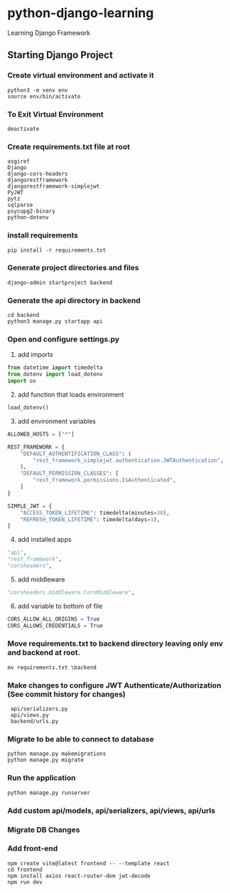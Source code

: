 # python-django-learning
Learning Django Framework

## Starting Django Project

### Create virtual environment and activate it

```shell
python3 -m venv env
source env/bin/activate 	
```

### To Exit Virtual Environment
```shell
deactivate
```

### Create requirements.txt file at root

```text
asgiref 
Django 
django-cors-headers 
djangorestframework 
djangorestframework-simplejwt 
PyJWT 
pytz 
sqlparse 
psycopg2-binary 
python-dotenv 
```

### install requirements

```shell
pip install -r requirements.txt
```

### Generate project directories and files

```shell
django-admin startproject backend
```

### Generate the api directory in backend

```shell
cd backend
python3 manage.py startapp api
```

### Open and configure settings.py
1. add imports

```python
from datetime import timedelta
from dotenv import load_dotenv
import os
```

2. add function that loads environment

```python
load_dotenv()
```

3. add environment variables
```python
ALLOWED_HOSTS = ["*"]

REST_FRAMEWORK = {
	"DEFAULT_AUTHENTIFICATION_CLASS": (
		"rest_framework_simplejwt.authentication.JWTAuthentication",
	),
	"DEFAULT_PERMISSION_CLASSES": [
		"rest_framework.permissions.IsAuthenticated",
	]
}

SIMPLE_JWT = {
	"ACCESS_TOKEN_LIFETIME": timedelta(minutes=30),
	"REFRESH_TOKEN_LIFETIME": timedelta(days=1),
}
```

4. add installed apps

```python
"api",
"rest_framework",
"corsheaders",
```

5. add middleware

```python
"corsheaders.middleware.CorsMiddleware",

```

6. add variable to bottom of file

```python
CORS_ALLOW_ALL_ORIGINS = True
CORS_ALLOWS_CREDENTIALS = True
```

### Move requirements.txt to backend directory leaving only env and backend at root.

```shell
mv requirements.txt \backend
```

### Make changes to configure JWT Authenticate/Authorization (See commit history for changes)

```shell
 api/serializers.py
 api/views.py 
 backend/urls.py 
```

### Migrate to be able to connect to database

```shell
python manage.py makemigrations
python manage.py migrate
```

### Run the application
```shell
python manage.py runserver
```

### Add custom api/models, api/serializers, api/views, api/urls
### Migrate DB Changes
### Add front-end
```shell
npm create vite@latest frontend -- --template react
cd frontend
npm install axios react-router-dom jwt-decode
npm run dev
```

